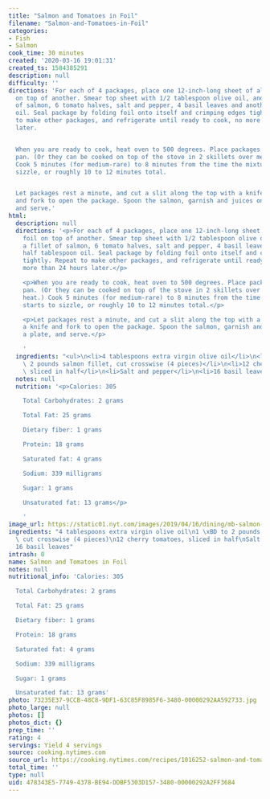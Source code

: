 ```yaml
---
title: "Salmon and Tomatoes in Foil"
filename: "Salmon-and-Tomatoes-in-Foil"
categories:
- Fish
- Salmon
cook_time: 30 minutes
created: '2020-03-16 19:01:31'
created_ts: 1584385291
description: null
difficulty: ''
directions: 'For each of 4 packages, place one 12-inch-long sheet of aluminum foil
  on top of another. Smear top sheet with 1/2 tablespoon olive oil, and layer a fillet
  of salmon, 6 tomato halves, salt and pepper, 4 basil leaves and another half tablespoon
  oil. Seal package by folding foil onto itself and crimping edges tightly. Repeat
  to make other packages, and refrigerate until ready to cook, no more than 24 hours
  later.


  When you are ready to cook, heat oven to 500 degrees. Place packages in a roasting
  pan. (Or they can be cooked on top of the stove in 2 skillets over medium-high heat.)
  Cook 5 minutes (for medium-rare) to 8 minutes from the time the mixture starts to
  sizzle, or roughly 10 to 12 minutes total.


  Let packages rest a minute, and cut a slit along the top with a knife. Use a knife
  and fork to open the package. Spoon the salmon, garnish and juices onto a plate,
  and serve.'
html:
  description: null
  directions: '<p>For each of 4 packages, place one 12-inch-long sheet of aluminum
    foil on top of another. Smear top sheet with 1/2 tablespoon olive oil, and layer
    a fillet of salmon, 6 tomato halves, salt and pepper, 4 basil leaves and another
    half tablespoon oil. Seal package by folding foil onto itself and crimping edges
    tightly. Repeat to make other packages, and refrigerate until ready to cook, no
    more than 24 hours later.</p>

    <p>When you are ready to cook, heat oven to 500 degrees. Place packages in a roasting
    pan. (Or they can be cooked on top of the stove in 2 skillets over medium-high
    heat.) Cook 5 minutes (for medium-rare) to 8 minutes from the time the mixture
    starts to sizzle, or roughly 10 to 12 minutes total.</p>

    <p>Let packages rest a minute, and cut a slit along the top with a knife. Use
    a knife and fork to open the package. Spoon the salmon, garnish and juices onto
    a plate, and serve.</p>

    '
  ingredients: "<ul>\n<li>4 tablespoons extra virgin olive oil</li>\n<li>1 \xBD to\
    \ 2 pounds salmon fillet, cut crosswise (4 pieces)</li>\n<li>12 cherry tomatoes,\
    \ sliced in half</li>\n<li>Salt and pepper</li>\n<li>16 basil leaves</li>\n</ul>\n"
  notes: null
  nutrition: '<p>Calories: 305

    Total Carbohydrates: 2 grams

    Total Fat: 25 grams

    Dietary fiber: 1 grams

    Protein: 18 grams

    Saturated fat: 4 grams

    Sodium: 339 milligrams

    Sugar: 1 grams

    Unsaturated fat: 13 grams</p>

    '
image_url: https://static01.nyt.com/images/2019/04/16/dining/mb-salmon-and-tomatoes-in-foil/merlin_151791966_abb05c69-bdb1-46ee-9bf3-92205387ec0c-articleLarge.jpg
ingredients: "4 tablespoons extra virgin olive oil\n1 \xBD to 2 pounds salmon fillet,\
  \ cut crosswise (4 pieces)\n12 cherry tomatoes, sliced in half\nSalt and pepper\n\
  16 basil leaves"
intrash: 0
name: Salmon and Tomatoes in Foil
notes: null
nutritional_info: 'Calories: 305

  Total Carbohydrates: 2 grams

  Total Fat: 25 grams

  Dietary fiber: 1 grams

  Protein: 18 grams

  Saturated fat: 4 grams

  Sodium: 339 milligrams

  Sugar: 1 grams

  Unsaturated fat: 13 grams'
photo: 73235E37-9CCB-48C8-9DF1-63C85F8985F6-3480-00000292AA592733.jpg
photo_large: null
photos: []
photos_dict: {}
prep_time: ''
rating: 4
servings: Yield 4 servings
source: cooking.nytimes.com
source_url: https://cooking.nytimes.com/recipes/1016252-salmon-and-tomatoes-in-foil?action=click&module=Global%20Search%20Recipe%20Card&pgType=search&rank=3
total_time: ''
type: null
uid: 478343E5-7749-4378-BE94-DDBF5303D157-3480-00000292A2FF3684
---
```

